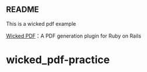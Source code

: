## README

This is a wicked pdf example

[Wicked PDF](https://github.com/mileszs/wicked_pdf)：A PDF generation plugin for Ruby on Rails
# wicked_pdf-practice
